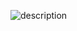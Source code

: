 
![description](https://github.com/karimheal/CTF-Wups/assets/93731698/245b8415-13b8-413b-b7b6-78f07e1f7db0)

